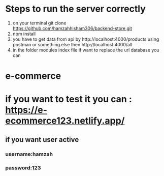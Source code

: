 # Steps to run the server correctly
 1. on your terminal git clone https://github.com/hamzahhisham306/backend-store.git
 2. npm install 
 2. you have to get data from api by http://localhost:4000/products using postman or something else then http://localhost:4000/all
 3. in the folder modules index file if want to replace the url database you can 
 
# e-commerce
# if you want to test it you can : https://e-ecommerce123.netlify.app/
## if you want user active
### username:hamzah
### password:123
